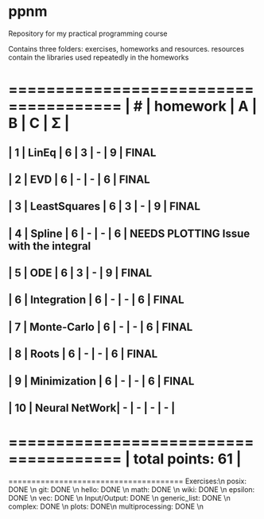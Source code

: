 # ppnm
Repository for my practical programming course

Contains three folders: exercises, homeworks and resources. resources contain the libraries used repeatedly in the homeworks

 ======================================
| #  | homework      | A | B | C | Σ   |
 ======================================
| 1  | LinEq         | 6 | 3 | - |  9  | FINAL
---------------------------------------
| 2  | EVD           | 6 | - | - |  6  | FINAL
---------------------------------------
| 3  | LeastSquares  | 6 | 3 | - |  9  | FINAL
--------------------------------------- 
| 4  | Spline 	     | 6 | - | - |  6  | NEEDS PLOTTING Issue with the integral
---------------------------------------
| 5  | ODE           | 6 | 3 | - |  9  | FINAL
---------------------------------------
| 6  | Integration   | 6 | - | - |  6  | FINAL
---------------------------------------
| 7  | Monte-Carlo   | 6 | - | - |  6  | FINAL
---------------------------------------
| 8  | Roots         | 6 | - | - |  6  | FINAL
---------------------------------------
| 9  | Minimization  | 6 | - | - |  6  | FINAL
---------------------------------------
| 10 | Neural NetWork| - | - | - |  -  |
---------------------------------------
 ======================================
|                    total points: 61  |
 ======================================



 ======================================
Exercises:\n
posix: DONE \n
git: DONE  \n
hello: DONE \n 
math: DONE \n
wiki: DONE \n
epsilon: DONE \n
vec: DONE \n
Input/Output: DONE \n
generic_list: DONE \n
complex: DONE \n
plots: DONE\n
multiprocessing: DONE \n

